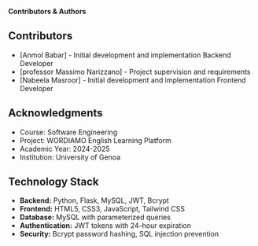 **Contributors & Authors**

## Contributors

- [Anmol Babar] - Initial development and implementation Backend Developer
- [professor Massimo Narizzano] - Project supervision and requirements
- [Nabeela Masroor] - Initial development and implementation Frontend Developer

## Acknowledgments

- Course: Software Engineering
- Project: WORDIAMO English Learning Platform
- Academic Year: 2024-2025
- Institution: University of Genoa

## Technology Stack
- **Backend:** Python, Flask, MySQL, JWT, Bcrypt
- **Frontend:** HTML5, CSS3, JavaScript, Tailwind CSS
- **Database:** MySQL with parameterized queries
- **Authentication:** JWT tokens with 24-hour expiration
- **Security:** Bcrypt password hashing, SQL injection prevention
